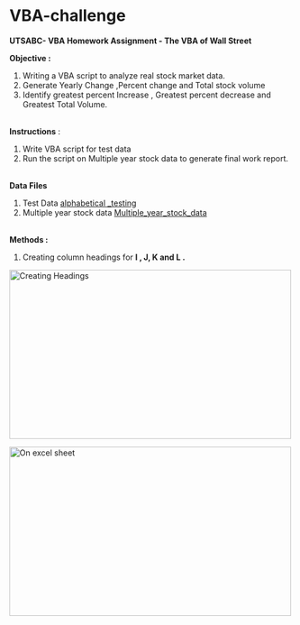 # VBA-challenge<b>UTSABC- VBA Homework Assignment - The VBA of Wall Street</b><b>Objective : </b> </br> 1. Writing a VBA script to analyze real stock market data. </br> 2. Generate Yearly Change ,Percent change and Total stock volume </br> 3. Identify greatest percent Increase , Greatest percent decrease and Greatest Total Volume. </br></br> <b> Instructions</b> : </br>1. Write VBA script for test data2. Run the script on Multiple year stock data to generate final work report. </br></br><b>Data Files</b></br>1. Test Data <a href="D:\divya\UTSABootCamp\Homework_solved_DKS\Solved\VBA-challenge\alphabetical_testing.xlsm">alphabetical _testing</a></br>2. Multiple year stock data <a href="D:\divya\UTSABootCamp\Homework_solved_DKS\Solved\VBA-challenge\Images\Multiple_year_stock_data.xlsm">Multiple_year_stock_data</a></br></br><b>Methods :</b></br>1. Creating column headings for  <b>I , J, K and L .</b></br><img src="D:\divya\UTSABootCamp\Homework_solved_DKS\Solved\VBA-challenge\Images\Create_Lables.jpg" alt="Creating Headings" style="width:500px;height:300px;"></br><img src="D:\divya\UTSABootCamp\Homework_solved_DKS\Solved\VBA-challenge\Images\Create_Lables_xls.jpg" alt="On excel sheet" style="width:500px;height:300px;"></br></br>